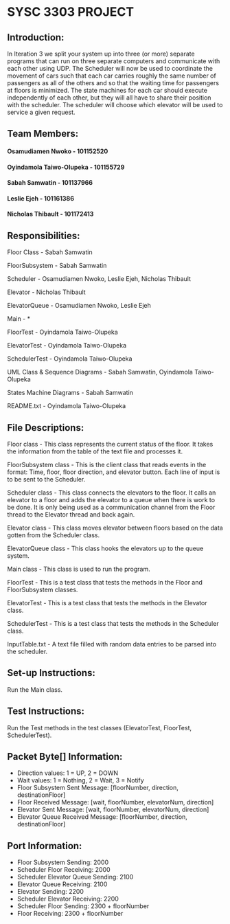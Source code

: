 # SYSC 3303 PROJECT


## Introduction:
In Iteration 3 we split your system up into three (or more) separate programs that can run on three separate computers and communicate with each other
using UDP. The Scheduler will now be used to coordinate the movement of cars such that each car carries roughly the same number of passengers as all of the others and so that the waiting time for passengers at floors is minimized. The state machines for each car should execute independently of each other, but they will all have to share their position with the scheduler. The scheduler will choose which elevator will be used to service a given request.


## Team Members:
#### Osamudiamen Nwoko - 101152520
#### Oyindamola Taiwo-Olupeka - 101155729
#### Sabah Samwatin - 101137966
#### Leslie Ejeh - 101161386
#### Nicholas Thibault - 101172413


## Responsibilities:
Floor Class - Sabah Samwatin

FloorSubsystem - Sabah Samwatin

Scheduler - Osamudiamen Nwoko, Leslie Ejeh, Nicholas Thibault

Elevator - Nicholas Thibault

ElevatorQueue - Osamudiamen Nwoko, Leslie Ejeh

Main - *

FloorTest -  Oyindamola Taiwo-Olupeka

ElevatorTest - Oyindamola Taiwo-Olupeka

SchedulerTest - Oyindamola Taiwo-Olupeka

UML Class & Sequence Diagrams - Sabah Samwatin, Oyindamola Taiwo-Olupeka

States Machine Diagrams - Sabah Samwatin

README.txt - Oyindamola Taiwo-Olupeka


## File Descriptions:
Floor class - This class represents the current status of the floor. It takes the information from the table of the text file and processes it.

FloorSubsystem class - This is the client class that reads events in the format: Time, floor, floor direction, and elevator button. Each line of input is to be sent to the Scheduler.

Scheduler class - This class connects the elevators to the floor. It calls an elevator to a floor and adds the elevator to a queue when there is work to be done. It is only being used as a communication channel from the Floor thread to the Elevator thread and back again.

Elevator class - This class moves elevator between floors based on the data gotten from the Scheduler class.

ElevatorQueue class - This class hooks the elevators up to the queue system.

Main class - This class is used to run the program.

FloorTest - This is a test class that tests the methods in the Floor and FloorSubsystem classes.

ElevatorTest - This is a test class that tests the methods in the Elevator class.

SchedulerTest - This is a test class that tests the methods in the Scheduler class.

InputTable.txt - A text file filled with random data entries to be parsed into the scheduler.


## Set-up Instructions:
Run the Main class.


## Test Instructions:
Run the Test methods in the test classes (ElevatorTest, FloorTest, SchedulerTest).


## Packet Byte[] Information:
- Direction values: 1 = UP, 2 = DOWN
- Wait values: 1 = Nothing, 2 = Wait, 3 = Notify
- Floor Subsystem Sent Message: [floorNumber, direction, destinationFloor]
- Floor Received Message: [wait, floorNumber, elevatorNum, direction]
- Elevator Sent Message: [wait, floorNumber, elevatorNum, direction]
- Elevator Queue Received Message: [floorNumber, direction, destinationFloor]

## Port Information:
- Floor Subsystem Sending: 2000
- Scheduler Floor Receiving: 2000
- Scheduler Elevator Queue Sending: 2100
- Elevator Queue Receiving: 2100
- Elevator Sending: 2200
- Scheduler Elevator Receiving: 2200
- Scheduler Floor Sending: 2300 + floorNumber
- Floor Receiving: 2300 + floorNumber
